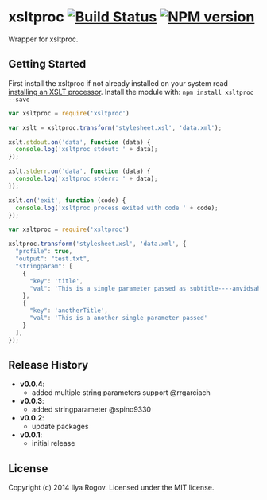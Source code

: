# xsltproc [![Build Status](https://secure.travis-ci.org/ilyar/xsltproc.png?branch=master)](http://travis-ci.org/ilyar/xsltproc) [![NPM version](https://badge.fury.io/js/xsltproc.png)](http://badge.fury.io/js/xsltproc)

Wrapper for xsltproc.

## Getting Started

First install the xsltproc if not already installed on your system read [installing an XSLT processor](http://www.sagehill.net/docbookxsl/InstallingAProcessor.html).
Install the module with: `npm install xsltproc --save`

```javascript
var xsltproc = require('xsltproc')

var xslt = xsltproc.transform('stylesheet.xsl', 'data.xml');

xslt.stdout.on('data', function (data) {
  console.log('xsltproc stdout: ' + data);
});

xslt.stderr.on('data', function (data) {
  console.log('xsltproc stderr: ' + data);
});

xslt.on('exit', function (code) {
  console.log('xsltproc process exited with code ' + code);
});
```

```javascript
var xsltproc = require('xsltproc')

xsltproc.transform('stylesheet.xsl', 'data.xml', {
  "profile": true,
  "output": "test.txt",
  "stringparam": [
    {
      "key": 'title',
      "val": 'This is a single parameter passed as subtitle----anvidsahviulasdhvklasdbcuw'
    },
    {
      "key": 'anotherTitle',
      "val": 'This is a another single parameter passed'
    }
  ],
});
```

## Release History

- **v0.0.4**:
    - added multiple string parameters support @rrgarciach
- **v0.0.3**:
    - added stringparameter @spino9330
- **v0.0.2**:
    - update packages
- **v0.0.1**:
    - initial release
    
## License
Copyright (c) 2014 Ilya Rogov. Licensed under the MIT license.
